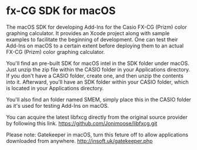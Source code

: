 # fx-CG SDK for macOS
The macOS SDK for developing Add-Ins for the Casio FX-CG (Prizm) color graphing calculator. It provides an Xcode project along with sample examples to facilitate the beginning of development. One can test their Add-Ins on macOS to a certain extent before deploying them to an actual FX-CG (Prizm) color graphing calculator.

You'll find an pre-built SDK for macOS intel in the SDK folder under macOS. Just unzip the zip file within the CASIO folder in your Applications directory. If you don't have a CASIO folder, create one, and then unzip the contents into it. Afterward, you'll have an SDK folder within your CASIO folder, which is located in your Applications directory.

You'll also find an folder named SMEM, simply place this in the CASIO folder as it's used for testing Add-Ins on macOS.

You can acquire the latest libfxcg directly from the original source provider by following this link.
https://github.com/Jonimoose/libfxcg.git

Please note: Gatekeeper in macOS, turn this feture off to allow applications downloaded from anywhere.
http://insoft.uk/gatekeeper.php
